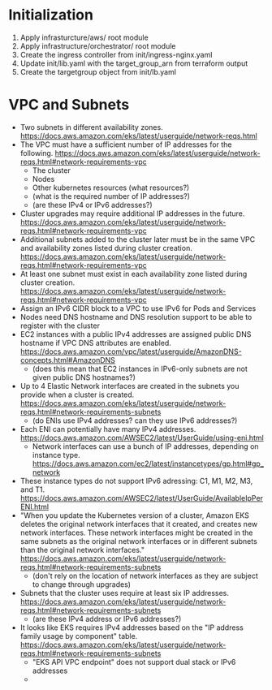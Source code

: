 # Initialization
1. Apply infrasturcture/aws/ root module
1. Apply infrastructure/orchestrator/ root module
1. Create the ingress controller from init/ingress-nginx.yaml
1. Update init/lib.yaml with the target_group_arn from terraform output
1. Create the targetgroup object from init/lb.yaml

# VPC and Subnets
- Two subnets in different availability zones. https://docs.aws.amazon.com/eks/latest/userguide/network-reqs.html
- The VPC must have a sufficient number of IP addresses for the following. https://docs.aws.amazon.com/eks/latest/userguide/network-reqs.html#network-requirements-vpc
    - The cluster
    - Nodes
    - Other kubernetes resources (what resources?)
    - (what is the required number of IP addresses?)
    - (are these IPv4 or IPv6 addresses?)
- Cluster upgrades may require additional IP addresses in the future. https://docs.aws.amazon.com/eks/latest/userguide/network-reqs.html#network-requirements-vpc
- Additional subnets added to the cluster later must be in the same VPC and availability zones listed during cluster creation. https://docs.aws.amazon.com/eks/latest/userguide/network-reqs.html#network-requirements-vpc
- At least one subnet must exist in each availability zone listed during cluster creation. https://docs.aws.amazon.com/eks/latest/userguide/network-reqs.html#network-requirements-vpc
- Assign an IPv6 CIDR block to a VPC to use IPv6 for Pods and Services
- Nodes need DNS hostname and DNS resolution support to be able to register with the cluster
- EC2 instances with a public IPv4 addresses are assigned public DNS hostname if VPC DNS attributes are enabled. https://docs.aws.amazon.com/vpc/latest/userguide/AmazonDNS-concepts.html#AmazonDNS
    - (does this mean that EC2 instances in IPv6-only subnets are not given public DNS hostnames?)
- Up to 4 Elastic Network interfaces are created in the subnets you provide when a cluster is created. https://docs.aws.amazon.com/eks/latest/userguide/network-reqs.html#network-requirements-subnets
    - (do ENIs use IPv4 addresses? can they use IPv6 addresses?)
- Each ENI can potentially have many IPv4 addresses. https://docs.aws.amazon.com/AWSEC2/latest/UserGuide/using-eni.html
    - Network interfaces can use a bunch of IP addresses, depending on instance type. https://docs.aws.amazon.com/ec2/latest/instancetypes/gp.html#gp_network
- These instance types do not support IPv6 adressing: C1, M1, M2, M3, and T1. https://docs.aws.amazon.com/AWSEC2/latest/UserGuide/AvailableIpPerENI.html
- "When you update the Kubernetes version of a cluster, Amazon EKS deletes the original network interfaces that it created, and creates new network interfaces. These network interfaces might be created in the same subnets as the original network interfaces or in different subnets than the original network interfaces." https://docs.aws.amazon.com/eks/latest/userguide/network-reqs.html#network-requirements-subnets
    - (don't rely on the location of network interfaces as they are subject to change through upgrades)
- Subnets that the cluster uses require at least six IP addresses. https://docs.aws.amazon.com/eks/latest/userguide/network-reqs.html#network-requirements-subnets
    - (are these IPv4 address or IPv6 addresses?)
- It looks like EKS requires IPv4 addresses based on the "IP address family usage by component" table. https://docs.aws.amazon.com/eks/latest/userguide/network-reqs.html#network-requirements-subnets
    - "EKS API VPC endpoint" does not support dual stack or IPv6 addresses
    - 